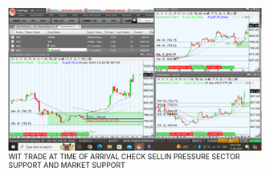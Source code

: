 ![](_attachments/Pasted%20image%2020240417085042.png)
WIT TRADE AT TIME OF ARRIVAL CHECK SELLIN PRESSURE SECTOR SUPPORT AND MARKET SUPPORT
